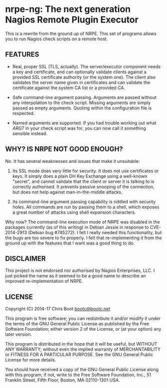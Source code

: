nrpe-ng: The next generation Nagios Remote Plugin Executor
==========================================================

This is a rewrite from the ground up of NRPE. This set of programs allows you
to run Nagios check scripts on a remote host.

FEATURES
--------

  * Real, proper SSL (TLS, actually). The server/executor component needs a key
    and certificate, and can optionally validate clients against a provided SSL
    certificate authority (or the system one). The client also validates the
    server name given in certificates and can validate the certificate against
    the system CA list or a provided CA.

  * Safe command-line argument passing. Arguments are passed without any
    interpolation to the check script. Missing arguments are simply passed as
    empty arguments. Quoting within the configuration file is respected.

  * Named arguments are supported. If you had trouble working out what $ARG7$
    in your check script was for, you can now call it something sensible
    instead.

WHY? IS NRPE NOT GOOD ENOUGH?
-----------------------------

No. It has several weaknesses and issues that make it unsuitable:

  1. Its SSL mode does very little for security. It does not use certificates
     or keys. It simply does a plain DH Key Exchange using a well-known
     "secret", and cannot validate that the client or server it is talking to
     is correctly authorised. It prevents passive snooping of the connection,
     but does not help against man-in-the-middle attacks.

  2. Its command-line argument passing capability is riddled with security
     holes. All commands are run by passing them to a shell, which exposes a
     great number of attacks using shell expansion characters.

Why now? The command-line execution mode of NRPE was disabled in the packages
currently (as of this writing) in Debian Jessie in response to CVE-2014-2913
(Debian bug #745272). I felt I really needed this functionality, but the bugs
are too severe to fix properly. I felt that re-implementing it from the ground
up with the features that I want was a good thing to do.

DISCLAIMER
----------

This project is not endorsed nor authorised by Nagios Enterprises, LLC. I just
picked the name as it seemed to be a good name to describe an improved
re-implementation of NRPE.

LICENSE
-------
Copyright (C) 2014-17  Chris Boot <bootc@bootc.net>

This program is free software; you can redistribute it and/or
modify it under the terms of the GNU General Public License
as published by the Free Software Foundation; either version 2
of the License, or (at your option) any later version.

This program is distributed in the hope that it will be useful,
but WITHOUT ANY WARRANTY; without even the implied warranty of
MERCHANTABILITY or FITNESS FOR A PARTICULAR PURPOSE.  See the
GNU General Public License for more details.

You should have received a copy of the GNU General Public License along
with this program; if not, write to the Free Software Foundation, Inc.,
51 Franklin Street, Fifth Floor, Boston, MA 02110-1301 USA.
